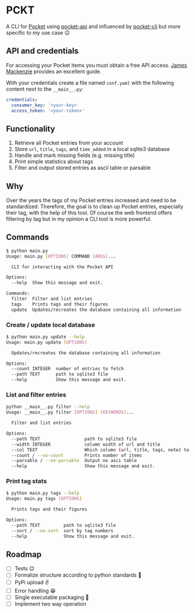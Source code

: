 # PCKT

A CLI for [Pocket](https://getpocket.com/) using [pocket-api](https://github.com/rakanalh/pocket-api) and influenced by [pocket-cli](https://github.com/rakanalh/pocket-cli) but more specific to my use case :wink:

## API and credentials

For accessing your Pocket items you must obtain a free API access. [James Mackenzie](https://www.jamesfmackenzie.com/getting-started-with-the-pocket-developer-api/) provides an excellent guide.

With your credentials create a file named `conf.yaml` with the following content next to the `__main__.py`:

```yaml
credentials:
  consumer_key: '<your-key>'
  access_token: '<your-token>'
```

## Functionality

1. Retrieve all Pocket entries from your account
1. Store `url`, `title`, `tags`, and `time_added` in a local sqlite3 database
1. Handle and mark missing fields (e.g. missing title)
1. Print simple statistics about tags
1. Filter and output stored entries as ascii table or parsable

## Why

Over the years the tags of my Pocket entries increased and need to be standardized. Therefore, the goal is to clean up Pocket entries, especially their tag, with the help of this tool. Of course the web frontend offers filtering by tag but in my opinion a CLI tool is more powerful.

## Commands

```bash
$ python main.py
Usage: main.py [OPTIONS] COMMAND [ARGS]...

  CLI for interacting with the Pocket API

Options:
  --help  Show this message and exit.

Commands:
  filter  Filter and list entries
  tags    Prints tags and their figures
  update  Updates/recreates the database containing all information
```

### Create / update local database
```bash
$ python main.py update --help
Usage: main.py update [OPTIONS]

  Updates/recreates the database containing all information

Options:
  --count INTEGER  number of entries to fetch
  --path TEXT      path to sqlite3 file
  --help           Show this message and exit.
```

### List and filter entries

```bash
python __main__.py filter --help
Usage: __main__.py filter [OPTIONS] [KEYWORDS]...

  Filter and list entries

Options:
  --path TEXT                 path to sqlite3 file
  --width INTEGER             column width of url and title
  --col TEXT                  Which column (url, title, tags, note) to search
  --count / --no-count        Prints number of items
  --parsable / --no-parsable  Output no asci table
  --help                      Show this message and exit.
```

### Print tag stats

```bash
$ python main.py tags --help
Usage: main.py tags [OPTIONS]

  Prints tags and their figures

Options:
  --path TEXT         path to sqlite3 file
  --sort / --no-sort  sort by tag numbers
  --help              Show this message and exit.
```

## Roadmap

- [ ] Tests :wink:
- [ ] Formalize structure according to python standards :cop:
- [ ] PyPi upload :v:
- [ ] Error handling :grin:
- [ ] Single executable packaging :100:
- [ ] Implement two way operation
